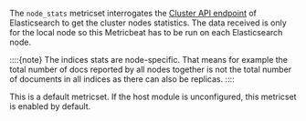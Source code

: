 The `node_stats` metricset interrogates the [Cluster API endpoint](https://www.elastic.co/docs/api/doc/elasticsearch/operation/operation-nodes-stats) of Elasticsearch to get the cluster nodes statistics. The data received is only for the local node so this Metricbeat has to be run on each Elasticsearch node.

::::{note}
The indices stats are node-specific. That means for example the total number of docs reported by all nodes together is not the total number of documents in all indices as there can also be replicas.
::::


This is a default metricset. If the host module is unconfigured, this metricset is enabled by default.
